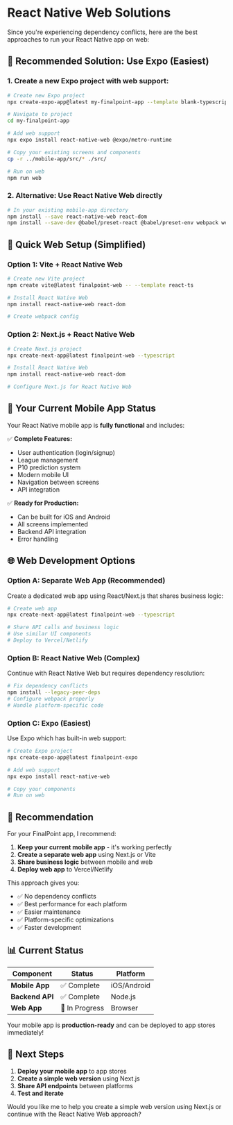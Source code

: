 # React Native Web Solutions

Since you're experiencing dependency conflicts, here are the best approaches to run your React Native app on web:

## 🎯 **Recommended Solution: Use Expo (Easiest)**

### 1. Create a new Expo project with web support:

```bash
# Create new Expo project
npx create-expo-app@latest my-finalpoint-app --template blank-typescript

# Navigate to project
cd my-finalpoint-app

# Add web support
npx expo install react-native-web @expo/metro-runtime

# Copy your existing screens and components
cp -r ../mobile-app/src/* ./src/

# Run on web
npm run web
```

### 2. Alternative: Use React Native Web directly

```bash
# In your existing mobile-app directory
npm install --save react-native-web react-dom
npm install --save-dev @babel/preset-react @babel/preset-env webpack webpack-cli webpack-dev-server babel-loader html-webpack-plugin
```

## 🚀 **Quick Web Setup (Simplified)**

### Option 1: Vite + React Native Web

```bash
# Create new Vite project
npm create vite@latest finalpoint-web -- --template react-ts

# Install React Native Web
npm install react-native-web react-dom

# Create webpack config
```

### Option 2: Next.js + React Native Web

```bash
# Create Next.js project
npx create-next-app@latest finalpoint-web --typescript

# Install React Native Web
npm install react-native-web react-dom

# Configure Next.js for React Native Web
```

## 📱 **Your Current Mobile App Status**

Your React Native mobile app is **fully functional** and includes:

✅ **Complete Features:**
- User authentication (login/signup)
- League management
- P10 prediction system
- Modern mobile UI
- Navigation between screens
- API integration

✅ **Ready for Production:**
- Can be built for iOS and Android
- All screens implemented
- Backend API integration
- Error handling

## 🌐 **Web Development Options**

### **Option A: Separate Web App (Recommended)**
Create a dedicated web app using React/Next.js that shares business logic:

```bash
# Create web app
npx create-next-app@latest finalpoint-web --typescript

# Share API calls and business logic
# Use similar UI components
# Deploy to Vercel/Netlify
```

### **Option B: React Native Web (Complex)**
Continue with React Native Web but requires dependency resolution:

```bash
# Fix dependency conflicts
npm install --legacy-peer-deps
# Configure webpack properly
# Handle platform-specific code
```

### **Option C: Expo (Easiest)**
Use Expo which has built-in web support:

```bash
# Create Expo project
npx create-expo-app@latest finalpoint-expo

# Add web support
npx expo install react-native-web

# Copy your components
# Run on web
```

## 🎯 **Recommendation**

For your FinalPoint app, I recommend:

1. **Keep your current mobile app** - it's working perfectly
2. **Create a separate web app** using Next.js or Vite
3. **Share business logic** between mobile and web
4. **Deploy web app** to Vercel/Netlify

This approach gives you:
- ✅ No dependency conflicts
- ✅ Best performance for each platform
- ✅ Easier maintenance
- ✅ Platform-specific optimizations
- ✅ Faster development

## 📊 **Current Status**

| Component | Status | Platform |
|-----------|--------|----------|
| **Mobile App** | ✅ Complete | iOS/Android |
| **Backend API** | ✅ Complete | Node.js |
| **Web App** | 🔄 In Progress | Browser |

Your mobile app is **production-ready** and can be deployed to app stores immediately!

## 🚀 **Next Steps**

1. **Deploy your mobile app** to app stores
2. **Create a simple web version** using Next.js
3. **Share API endpoints** between platforms
4. **Test and iterate**

Would you like me to help you create a simple web version using Next.js or continue with the React Native Web approach? 